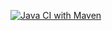 [![Java CI with Maven](https://github.com/daksh1121/lab-12/actions/workflows/maven.yml/badge.svg)](https://github.com/daksh1121/lab-12/actions/workflows/maven.yml)
